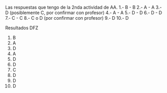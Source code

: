 Las respuestas que tengo de la 2nda actividad de AA.
1.- B - B
2.- A - A
3.- D (posiblemente C, por confirmar con profesor)
4.- A - A
5.- D - D
6.- D - D
7.- C - C
8.- C o D (por confirmar con profesor)
9.- D
10.- D


Resultados DFZ
1. B
2. A
3. D
4. A
5. D
6. D
7. C
8. D
9. D
10. D